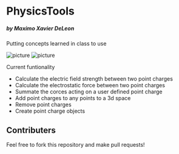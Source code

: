 # PhysicsTools
##### by Maximo Xavier DeLeon

Putting concepts learned in class to use

![picture](https://github.com/maxdeleon/PhysicsTools/blob/master/fieldplot.png)
![picture](https://github.com/maxdeleon/PhysicsTools/blob/master/Point%20Charge%20Diagram.png)

Current funtionality
* Calculate the electric field strength between two point charges
* Calculate the electrostatic force between two point charges
* Summate the corces acting on a user defined point charge
* Add point charges to any points to a 3d space
* Remove point charges
* Create point charge objects

## Contributers
Feel free to fork this repository and make pull requests!

